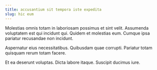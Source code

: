 ```yaml
---
title: accusantium sit tempora iste expedita
slug: hic eum
---
```


Molestias omnis totam in laboriosam possimus et sint velit. Assumenda voluptatem est qui incidunt qui. Quidem et molestias eum. Cumque ipsa pariatur recusandae non incidunt.

Aspernatur eius necessitatibus. Quibusdam quae corrupti. Pariatur totam quisquam rerum totam facere.

Et ea deserunt voluptas. Dicta labore itaque. Suscipit ducimus iure.
